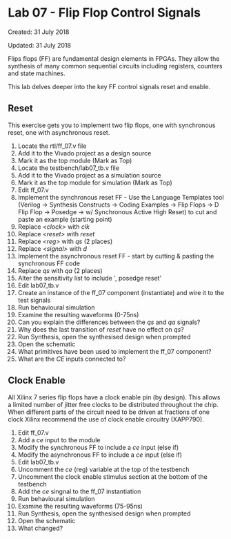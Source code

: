 # Lab 07 - Flip Flop Control Signals

Created: 31 July 2018

Updated: 31 July 2018

Flips flops (FF) are fundamental design elements in FPGAs. They allow the synthesis of
many common sequential circuits including registers, counters and state machines.

This lab delves deeper into the key FF control signals reset and enable.

## Reset

This exercise gets you to implement two flip flops, one with synchronous reset, one
with asynchronous reset.

1. Locate the rtl/ff_07.v file
1. Add it to the Vivado project as a design source
1. Mark it as the top module (Mark as Top)
1. Locate the testbench/lab07_tb.v file
1. Add it to the Vivado project as a simulation source
1. Mark it as the top module for simulation (Mark as Top)
1. Edit ff_07.v
1. Implement the synchronous reset FF - Use the Language Templates tool
  (Verilog -&gt; Synthesis Constructs -&gt;
   Coding Examples -&gt; Flip Flops -&gt; D Flip Flop -&gt; Posedge -&gt;
   w/ Synchronous Active High Reset) to cut and paste an example (starting point)
1. Replace *&lt;clock&gt;* with *clk*
1. Replace *&lt;reset&gt;* with *reset*
1. Replace *&lt;reg&gt;* with *qs* (2 places)
1. Replace *&lt;signal&gt;* with *d*
1. Implement the asynchronous reset FF - start by cutting & pasting the synchronous
   FF code
1. Replace *qs* with *qa* (2 places)
1. Alter the sensitivity list to include ', posedge reset'
1. Edit lab07_tb.v
1. Create an instance of the ff_07 component (instantiate) and wire it to the test
   signals
1. Run behavioural simulation
1. Examine the resulting waveforms (0-75ns)
1. Can you explain the differences between the *qs* and *qa* signals?
1. Why does the last transition of *reset* have no effect on *qs*?
1. Run Synthesis, open the synthesised design when prompted
1. Open the schematic
1. What primitives have been used to implement the ff_07 component?
1. What are the *CE* inputs connected to?

## Clock Enable

All Xilinx 7 series flip flops have a clock enable pin (by design). This allows a
limited number of jitter free clocks to be distributed throughout the chip. When
different parts of the circuit need to be driven at fractions of one clock Xilinx
recommend the use of clock enable circuitry (XAPP790).

1. Edit ff_07.v
1. Add a *ce* input to the module
1. Modify the synchronous FF to include a *ce* input (else if)
1. Modify the asynchronous FF to include a *ce* input (else if)
1. Edit lab07_tb.v
1. Uncomment the *ce* (reg) variable at the top of the testbench
1. Uncomment the clock enable stimulus section at the bottom of the testbench
1. Add the *ce* singnal to the ff_07 instantiation
1. Run behavioural simulation
1. Examine the resulting waveforms (75-95ns)
1. Run Synthesis, open the synthesised design when prompted
1. Open the schematic
1. What changed?
